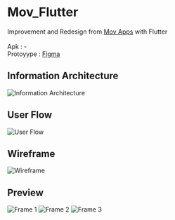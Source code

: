 # Mov_Flutter
Improvement and Redesign from [Mov Apps](https://github.com/baziyad48/Mov_Apps) with Flutter <br><br>
Apk : - <br>
Protoyype : [Figma](https://www.figma.com/proto/JWeErXGcrUFMG4d1Oltlm0/Flutix?node-id=44%3A173&scaling=scale-down) <br>

## Information Architecture
![Information Architecture](https://user-images.githubusercontent.com/31299018/89865265-9dcb0100-dbd7-11ea-89a5-c1cab967ae81.png)

## User Flow
![User Flow](https://user-images.githubusercontent.com/31299018/89867064-ca344c80-dbda-11ea-9746-345021f21dae.png)

## Wireframe
![Wireframe](https://user-images.githubusercontent.com/31299018/89897100-bacbf800-dc08-11ea-8b5f-320c9f67ae12.png)

## Preview
![Frame 1](https://user-images.githubusercontent.com/31299018/90308625-1e0ca180-df0b-11ea-928a-5b84abce7704.png)
![Frame 2](https://user-images.githubusercontent.com/31299018/90308628-24028280-df0b-11ea-9d40-431e1c2e1372.png)
![Frame 3](https://user-images.githubusercontent.com/31299018/90308631-25cc4600-df0b-11ea-9dd1-7f246b5a5065.png)

